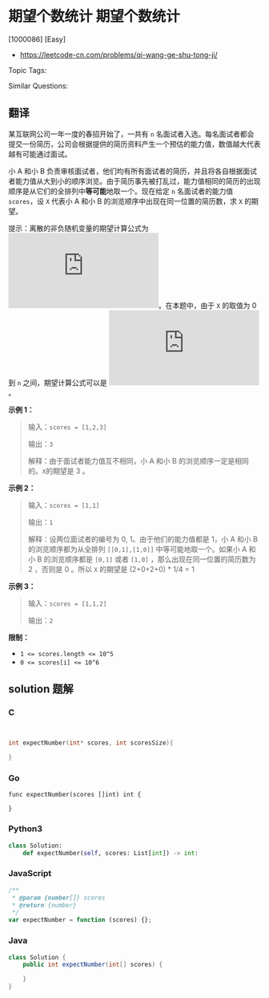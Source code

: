 # 期望个数统计 期望个数统计

[1000086] [Easy]

- https://leetcode-cn.com/problems/qi-wang-ge-shu-tong-ji/

Topic Tags:

Similar Questions:

## 翻译

某互联网公司一年一度的春招开始了，一共有 `n` 名面试者入选。每名面试者都会提交一份简历，公司会根据提供的简历资料产生一个预估的能力值，数值越大代表越有可能通过面试。

小 A 和小 B 负责审核面试者，他们均有所有面试者的简历，并且将各自根据面试者能力值从大到小的顺序浏览。由于简历事先被打乱过，能力值相同的简历的出现顺序是从它们的全排列中**等可能**地取一个。现在给定 `n` 名面试者的能力值 `scores`，设 `X` 代表小 A 和小 B 的浏览顺序中出现在同一位置的简历数，求 `X` 的期望。

提示：离散的非负随机变量的期望计算公式为 ![1](http://latex.codecogs.com/svg.latex?E%28X%29%3D%5Csum_%7Bk%3D1%7D%5E%7B%5Cinfty%7D%20k%20%5CPr%28X%20%3D%20k%29)。在本题中，由于 `X` 的取值为 0 到 `n` 之间，期望计算公式可以是 ![2](http://latex.codecogs.com/svg.latex?E%28X%29%3D%5Csum_%7Bk%3D1%7D%5E%7Bn%7D%20k%20%5CPr%28X%20%3D%20k%29)。

**示例 1：**

> 输入：`scores = [1,2,3]`
>
> 输出：`3`
>
> 解释：由于面试者能力值互不相同，小 A 和小 B 的浏览顺序一定是相同的。`X`的期望是 3 。

**示例 2：**

> 输入：`scores = [1,1]`
>
> 输出：`1`
>
> 解释：设两位面试者的编号为 0, 1。由于他们的能力值都是 1，小 A 和小 B 的浏览顺序都为从全排列 `[[0,1],[1,0]]` 中等可能地取一个。如果小 A 和小 B 的浏览顺序都是 `[0,1]` 或者 `[1,0]` ，那么出现在同一位置的简历数为 2 ，否则是 0 。所以 `X` 的期望是 (2+0+2+0) \* 1/4 = 1

**示例 3：**

> 输入：`scores = [1,1,2]`
>
> 输出：`2`

**限制：**

- `1 <= scores.length <= 10^5`
- `0 <= scores[i] <= 10^6`

## solution 题解

### C

```c


int expectNumber(int* scores, int scoresSize){

}
```

### Go

```golang
func expectNumber(scores []int) int {

}
```

### Python3

```python
class Solution:
    def expectNumber(self, scores: List[int]) -> int:
```

### JavaScript

```javascript
/**
 * @param {number[]} scores
 * @return {number}
 */
var expectNumber = function (scores) {};
```

### Java

```java
class Solution {
    public int expectNumber(int[] scores) {

    }
}
```
